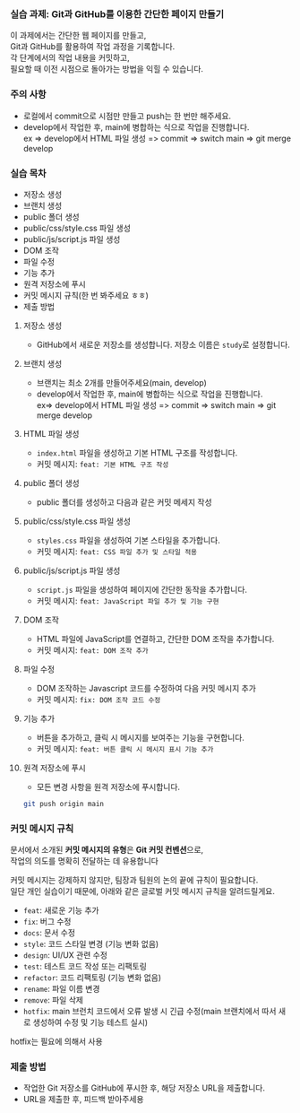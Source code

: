 ### 실습 과제: Git과 GitHub를 이용한 간단한 페이지 만들기

이 과제에서는 간단한 웹 페이지를 만들고,  
Git과 GitHub를 활용하여 작업 과정을 기록합니다.  
각 단계에서의 작업 내용을 커밋하고,  
필요할 때 이전 시점으로 돌아가는 방법을 익힐 수 있습니다.

### 주의 사항

- 로컬에서 commit으로 시점만 만들고 push는 한 번만 해주세요.
- develop에서 작업한 후, main에 병합하는 식으로 작업을 진행합니다.  
ex => develop에서 HTML 파일 생성 => commit => switch main => git merge develop

### 실습 목차

- 저장소 생성
- 브랜치 생성
- public 폴더 생성
- public/css/style.css 파일 생성
- public/js/script.js 파일 생성
- DOM 조작
- 파일 수정
- 기능 추가
- 원격 저장소에 푸시
- 커밋 메시지 규칙(한 번 봐주세요 ㅎㅎ)
- 제출 방법

1. 저장소 생성
   - GitHub에서 새로운 저장소를 생성합니다. 저장소 이름은 `study`로 설정합니다.

2. 브랜치 생성

   - 브랜치는 최소 2개를 만들어주세요(main, develop)
   - develop에서 작업한 후, main에 병합하는 식으로 작업을 진행합니다.  
   ex=> develop에서 HTML 파일 생성 => commit => switch main => git merge develop

2. HTML 파일 생성
   - `index.html` 파일을 생성하고 기본 HTML 구조를 작성합니다.
   - 커밋 메시지: `feat: 기본 HTML 구조 작성`

3. public 폴더 생성
   - public 폴더를 생성하고 다음과 같은 커밋 메세지 작성

4. public/css/style.css 파일 생성
   - `styles.css` 파일을 생성하여 기본 스타일을 추가합니다.
   - 커밋 메시지: `feat: CSS 파일 추가 및 스타일 적용`

5. public/js/script.js 파일 생성
   - `script.js` 파일을 생성하여 페이지에 간단한 동작을 추가합니다.
   - 커밋 메시지: `feat: JavaScript 파일 추가 및 기능 구현`

6. DOM 조작
   - HTML 파일에 JavaScript를 연결하고, 간단한 DOM 조작을 추가합니다.
   - 커밋 메시지: `feat: DOM 조작 추가`

7. 파일 수정
   - DOM 조작하는 Javascript 코드를 수정하여 다음 커밋 메시지 추가
   - 커밋 메시지: `fix: DOM 조작 코드 수정`

8. 기능 추가
   - 버튼을 추가하고, 클릭 시 메시지를 보여주는 기능을 구현합니다.
   - 커밋 메시지: `feat: 버튼 클릭 시 메시지 표시 기능 추가`

9. 원격 저장소에 푸시
    - 모든 변경 사항을 원격 저장소에 푸시합니다.
    
    ```sh
    git push origin main
    ```

### 커밋 메시지 규칙

문서에서 소개된 **커밋 메시지의 유형**은 **Git 커밋 컨벤션**으로,  
작업의 의도를 명확히 전달하는 데 유용합니다

커밋 메시지는 강제하지 않지만, 팀장과 팀원의 논의 끝에 규칙이 필요합니다.  
일단 개인 실습이기 때문에, 아래와 같은 글로벌 커밋 메시지 규칙을 알려드릴게요.  

- `feat`: 새로운 기능 추가  
- `fix`: 버그 수정  
- `docs`: 문서 수정  
- `style`: 코드 스타일 변경 (기능 변화 없음)  
- `design`: UI/UX 관련 수정  
- `test`: 테스트 코드 작성 또는 리팩토링  
- `refactor`: 코드 리팩토링 (기능 변화 없음)  
- `rename`: 파일 이름 변경  
- `remove`: 파일 삭제  
- `hotfix`: main 브런치 코드에서 오류 발생 시 긴급 수정(main 브랜치에서 따서 새로 생성하여 수정 및 기능 테스트 실시)  

hotfix는 필요에 의해서 사용

### 제출 방법

- 작업한 Git 저장소를 GitHub에 푸시한 후, 해당 저장소 URL을 제출합니다.
- URL을 제출한 후, 피드백 받아주세용

